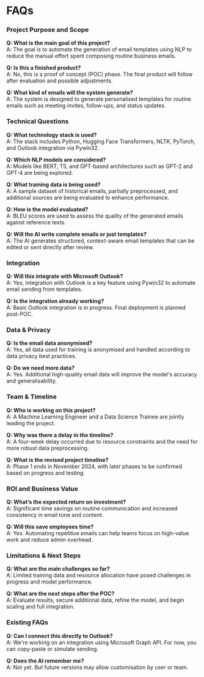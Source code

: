 # FAQs

### Project Purpose and Scope

**Q: What is the main goal of this project?**  
A: The goal is to automate the generation of email templates using NLP to reduce the manual effort spent composing routine business emails.

**Q: Is this a finished product?**  
A: No, this is a proof of concept (POC) phase. The final product will follow after evaluation and possible adjustments.

**Q: What kind of emails will the system generate?**  
A: The system is designed to generate personalised templates for routine emails such as meeting invites, follow-ups, and status updates.

### Technical Questions

**Q: What technology stack is used?**  
A: The stack includes Python, Hugging Face Transformers, NLTK, PyTorch, and Outlook integration via Pywin32.

**Q: Which NLP models are considered?**  
A: Models like BERT, T5, and GPT-based architectures such as GPT-2 and GPT-4 are being explored.

**Q: What training data is being used?**  
A: A sample dataset of historical emails, partially preprocessed, and additional sources are being evaluated to enhance performance.

**Q: How is the model evaluated?**  
A: BLEU scores are used to assess the quality of the generated emails against reference texts.

**Q: Will the AI write complete emails or just templates?**  
A: The AI generates structured, context-aware email templates that can be edited or sent directly after review.

### Integration

**Q: Will this integrate with Microsoft Outlook?**  
A: Yes, integration with Outlook is a key feature using Pywin32 to automate email sending from templates.

**Q: Is the integration already working?**  
A: Basic Outlook integration is in progress. Final deployment is planned post-POC.

### Data & Privacy

**Q: Is the email data anonymised?**  
A: Yes, all data used for training is anonymised and handled according to data privacy best practices.

**Q: Do we need more data?**  
A: Yes. Additional high-quality email data will improve the model's accuracy and generalisability.

### Team & Timeline

**Q: Who is working on this project?**  
A: A Machine Learning Engineer and a Data Science Trainee are jointly leading the project.

**Q: Why was there a delay in the timeline?**  
A: A four-week delay occurred due to resource constraints and the need for more robust data preprocessing.

**Q: What is the revised project timeline?**  
A: Phase 1 ends in November 2024, with later phases to be confirmed based on progress and testing.

### ROI and Business Value

**Q: What’s the expected return on investment?**  
A: Significant time savings on routine communication and increased consistency in email tone and content.

**Q: Will this save employees time?**  
A: Yes. Automating repetitive emails can help teams focus on high-value work and reduce admin overhead.

### Limitations & Next Steps

**Q: What are the main challenges so far?**  
A: Limited training data and resource allocation have posed challenges in progress and model performance.

**Q: What are the next steps after the POC?**  
A: Evaluate results, secure additional data, refine the model, and begin scaling and full integration.

### Existing FAQs

**Q: Can I connect this directly to Outlook?**  
A: We're working on an integration using Microsoft Graph API. For now, you can copy-paste or simulate sending.

**Q: Does the AI remember me?**  
A: Not yet. But future versions may allow customisation by user or team.

